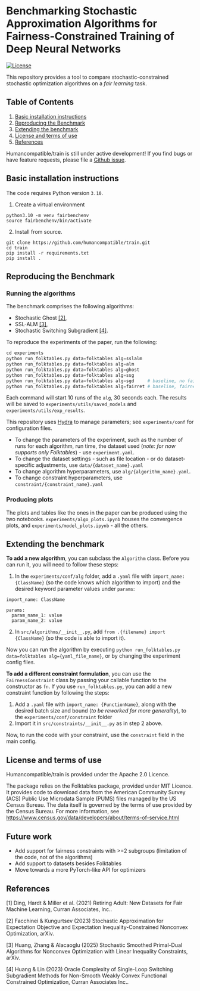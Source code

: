 # Benchmarking Stochastic Approximation Algorithms for Fairness-Constrained Training of Deep Neural Networks

[![License](https://img.shields.io/badge/License-Apache_2.0-blue.svg)](https://opensource.org/licenses/Apache-2.0)

This repository provides a tool to compare stochastic-constrained stochastic optimization algorithms on a _fair learning_ task.

## Table of Contents
1. [Basic installation instructions](#basic-installation-instructions)
2. [Reproducing the Benchmark](#reproducing-the-benchmark)
3. [Extending the benchmark](#extending-the-benchmark) <!-- 6. [Citing humancompatible/train](#Citing-humancompatible/train) -->
4. [License and terms of use](#license-and-terms-of-use)
5. [References](#references)

Humancompatible/train is still under active development! If you find bugs or have feature
requests, please file a
[Github issue](https://github.com/humancompatible/train/issues). 

## Basic installation instructions
The code requires Python version ```3.10```.

1. Create a virtual environment
```
python3.10 -m venv fairbenchenv
source fairbenchenv/bin/activate
```
2. Install from source.
```
git clone https://github.com/humancompatible/train.git
cd train
pip install -r requirements.txt
pip install .
```
<!-- Install via pip -->
<!-- ``` -->
<!-- pip install folktables -->
<!-- ``` -->

## Reproducing the Benchmark

### Running the algorithms

The benchmark comprises the following algorithms:
- Stochastic Ghost [[2]](#2),
- SSL-ALM [[3]](#3),
- Stochastic Switching Subgradient [[4]](#4).

To reproduce the experiments of the paper, run the following:
``` python
cd experiments
python run_folktables.py data=folktables alg=sslalm
python run_folktables.py data=folktables alg=alm
python run_folktables.py data=folktables alg=ghost
python run_folktables.py data=folktables alg=ssg
python run_folktables.py data=folktables alg=sgd     # baseline, no fairness
python run_folktables.py data=folktables alg=fairret # baseline, fairness with regularizer
```
Each command will start 10 runs of the `alg`, 30 seconds each.
The results will be saved to `experiments/utils/saved_models` and `experiments/utils/exp_results`.
<!-- In the repository, we include the configuration needed to reproduce the experiments in the paper. To do so, go to `experiments` and run `python run_folktables.py data=folktables alg=sslalm`. -->
<!-- Repeat for the other algorithms by changing the `alg` parameter. -->

This repository uses [Hydra](https://hydra.cc/) to manage parameters; see `experiments/conf` for configuration files. 
* To change the parameters of the experiment, such as the number of runs for each algorithm, run time, the dataset used (*note: for now supports only Folktables*) - use `experiment.yaml`. 
* To change the dataset settings - such as file location - or do dataset-specific adjustments, use `data/{dataset_name}.yaml`
* To change algorithm hyperparameters, use `alg/{algorithm_name}.yaml`.
* To change constraint hyperparameters, use `constraint/{constraint_name}.yaml`

<!-- ; it is installed as one of the dependencies. -->
<!-- To learn more about using Hydra, please check out the [official tutorial](https://hydra.cc/docs/tutorials/basic/your_first_app). -->

### Producing plots
The plots and tables like the ones in the paper can be produced using the two notebooks. `experiments/algo_plots.ipynb` houses the convergence plots, and `experiments/model_plots.ipynb` - all the others.

## Extending the benchmark

**To add a new algorithm**, you can subclass the ```Algorithm``` class. Before you can run it, you will need to follow these steps:
1. In the `experiments/conf/alg` folder, add a `.yaml` file with `import_name: {ClassName}` (so the code knows which algorithm to import) and the desired keyword parameter values under `params`:

```
import_name: ClassName

params:
  param_name_1: value
  param_name_2: value
```

2. In `src/algorithms/__init__.py`, add `from .{filename} import {ClassName}` (so the code is able to import it).

Now you can run the algorithm by executing `python run_folktables.py data=folktables alg={yaml_file_name}`, or by changing the experiment config files.

**To add a different constraint formulation**, you can use the `FairnessConstraint` class by passing your callable function to the constructor as `fn`. If you use `run_folktables.py`, you can add a new constraint function by following the steps:

1. Add a `.yaml` file with `import_name: {FunctionName}`, along with the desired batch size and bound (*to be reworked for more generality*), to the `experiments/conf/constraint` folder
2. Import it in `src/constraints/__init__.py` as in step 2 above.

Now, to run the code with your constraint, use the `constraint` field in the main config.

## License and terms of use

Humancompatible/train is provided under the Apache 2.0 Licence.

The package relies on the Folktables package, provided under MIT Licence.
It provides code to download data from the American Community Survey
(ACS) Public Use Microdata Sample (PUMS) files managed by the US Census Bureau.
The data itself is governed by the terms of use provided by the Census Bureau.
For more information, see https://www.census.gov/data/developers/about/terms-of-service.html

<!-- ## Cite this work -->

<!-- If you use this work, we encourage you to cite our paper, and the folktables dataset [[1]](#1). -->

<!-- ``` -->
<!-- @article{ding2021retiring, -->
<!--   title={Retiring Adult: New Datasets for Fair Machine Learning}, -->
<!--   author={Ding, Frances and Hardt, Moritz and Miller, John and Schmidt, Ludwig}, -->
<!--   journal={Advances in Neural Information Processing Systems}, -->
<!--   volume={34}, -->
<!--   year={2021} -->
<!-- } -->
<!-- ``` -->

## Future work

- Add support for fairness constraints with >=2 subgroups (limitation of the code, not of the algorithms)
- Add support to datasets besides Folktables
- Move towards a more PyTorch-like API for optimizers

## References

<a id="1">[1]</a> 
Ding, Hardt & Miller et al. (2021) Retiring Adult: New Datasets for Fair Machine Learning, Curran Associates, Inc..

<a id="2">[2]</a> 
Facchinei & Kungurtsev (2023) Stochastic Approximation for Expectation Objective and Expectation Inequality-Constrained Nonconvex Optimization, arXiv.

<a id="3">[3]</a> 
Huang, Zhang & Alacaoglu (2025) Stochastic Smoothed Primal-Dual Algorithms for Nonconvex Optimization with Linear Inequality Constraints, arXiv.

<a id="4">[4]</a> 
Huang & Lin (2023) Oracle Complexity of Single-Loop Switching Subgradient Methods for Non-Smooth Weakly Convex Functional Constrained Optimization, Curran Associates Inc..

